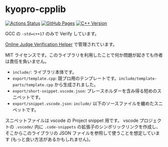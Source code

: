 # kyopro-cpplib

[![Actions Status](https://github.com/arumakan1727/Kyopro-Cpplib/workflows/verify/badge.svg)](https://github.com/arumakan1727/Kyopro-Cpplib/actions)
[![GitHub Pages](https://img.shields.io/static/v1?label=GitHub+Pages&message=+&color=brightgreen&logo=github)](https://arumakan1727.github.io/kyopro-cpplib/)
[![C++ Version](https://img.shields.io/badge/GCC-c%2B%2B17-blue)](https://github.com/arumakan1727/kyopro-cpplib/blob/master/.verify-helper/config.toml)

GCC の `-std=c++17` のみで Verify しています。

[Online Judge Verification Helper](https://github.com/online-judge-tools/verification-helper) で管理されています。

MIT ライセンスです。このライブラリを利用したことで何か問題が起きても作者は責任を負いません。

- `include/`: ライブラリ本体です。
- `export/template.cpp`: 競プロ用のテンプレートです。`include/template-parts/template.cpp` から生成されました。
- `export/short-snippet.vscode.json`: プレースホルダーを含み得る短めのスニペットです。
- `export/snippet.vscode.json`: `include/` 以下のソースファイルを纏めたスニペットです。

スニペットファイルは vscode の Project snippet 用です。
vscode プロジェクトの `.vscode/` 内に `.code-snippets` の拡張子のシンボリックリンクを作成し、そこからこのライブラリの JSON ファイルを参照して使うことを想定しています (もっと良い方法があるかもしれません)。
